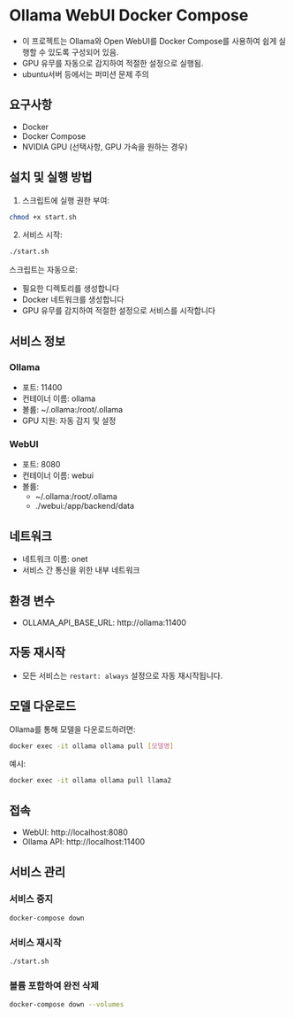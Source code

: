 # Ollama WebUI Docker Compose
* 이 프로젝트는 Ollama와 Open WebUI를 Docker Compose를 사용하여 쉽게 실행할 수 있도록 구성되어 있음.  
* GPU 유무를 자동으로 감지하여 적절한 설정으로 실행됨.
* ubuntu서버 등에서는 퍼미션 문제 주의

## 요구사항

- Docker
- Docker Compose
- NVIDIA GPU (선택사항, GPU 가속을 원하는 경우)

## 설치 및 실행 방법

1. 스크립트에 실행 권한 부여:
```bash
chmod +x start.sh
```

2. 서비스 시작:
```bash
./start.sh
```

스크립트는 자동으로:
- 필요한 디렉토리를 생성합니다
- Docker 네트워크를 생성합니다
- GPU 유무를 감지하여 적절한 설정으로 서비스를 시작합니다

## 서비스 정보

### Ollama
- 포트: 11400
- 컨테이너 이름: ollama
- 볼륨: ~/.ollama:/root/.ollama
- GPU 지원: 자동 감지 및 설정

### WebUI
- 포트: 8080
- 컨테이너 이름: webui
- 볼륨: 
  - ~/.ollama:/root/.ollama
  - ./webui:/app/backend/data

## 네트워크
- 네트워크 이름: onet
- 서비스 간 통신을 위한 내부 네트워크

## 환경 변수
- OLLAMA_API_BASE_URL: http://ollama:11400

## 자동 재시작
- 모든 서비스는 `restart: always` 설정으로 자동 재시작됩니다.

## 모델 다운로드
Ollama를 통해 모델을 다운로드하려면:
```bash
docker exec -it ollama ollama pull [모델명]
```

예시:
```bash
docker exec -it ollama ollama pull llama2
```

## 접속
- WebUI: http://localhost:8080
- Ollama API: http://localhost:11400

## 서비스 관리

### 서비스 중지
```bash
docker-compose down
```

### 서비스 재시작
```bash
./start.sh
```

### 볼륨 포함하여 완전 삭제
```bash
docker-compose down --volumes
``` 